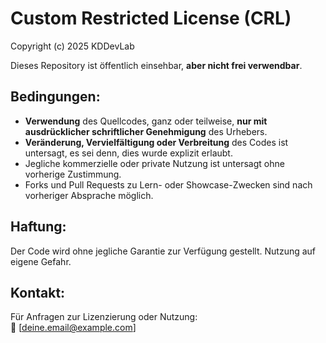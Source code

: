 # Custom Restricted License (CRL)

Copyright (c) 2025 KDDevLab

Dieses Repository ist öffentlich einsehbar, **aber nicht frei verwendbar**.

## Bedingungen:
- **Verwendung** des Quellcodes, ganz oder teilweise, **nur mit ausdrücklicher schriftlicher Genehmigung** des Urhebers.
- **Veränderung, Vervielfältigung oder Verbreitung** des Codes ist untersagt, es sei denn, dies wurde explizit erlaubt.
- Jegliche kommerzielle oder private Nutzung ist untersagt ohne vorherige Zustimmung.
- Forks und Pull Requests zu Lern- oder Showcase-Zwecken sind nach vorheriger Absprache möglich.

## Haftung:
Der Code wird ohne jegliche Garantie zur Verfügung gestellt. Nutzung auf eigene Gefahr.

## Kontakt:
Für Anfragen zur Lizenzierung oder Nutzung:  
📧 [deine.email@example.com]
